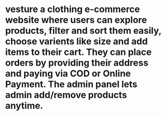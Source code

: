 # vesture a clothing e-commerce website where users can explore products, filter and sort them easily, choose varients like size and add items to their cart. They can place orders by providing their address and paying via COD or Online Payment. The admin panel lets admin add/remove products anytime.
